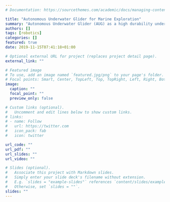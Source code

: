 ```yaml
---
# Documentation: https://sourcethemes.com/academic/docs/managing-content/

title: "Autonomous Underwater Glider for Marine Exploration"
summary: "Autonomous Underwater Glider (AUG) as a high durability underwater vehicle is typically capable of extremely long missions in the ocean by tracking the desired waypoints using guidance system. "
authors: []
tags: [robotics]
categories: []
featured: true
date: 2019-11-15T07:41:18+01:00

# Optional external URL for project (replaces project detail page).
external_link: ""

# Featured image
# To use, add an image named `featured.jpg/png` to your page's folder.
# Focal points: Smart, Center, TopLeft, Top, TopRight, Left, Right, BottomLeft, Bottom, BottomRight.
image:
  caption: ""
  focal_point: ""
  preview_only: false

# Custom links (optional).
#   Uncomment and edit lines below to show custom links.
# links:
# - name: Follow
#   url: https://twitter.com
#   icon_pack: fab
#   icon: twitter

url_code: ""
url_pdf: ""
url_slides: ""
url_video: ""

# Slides (optional).
#   Associate this project with Markdown slides.
#   Simply enter your slide deck's filename without extension.
#   E.g. `slides = "example-slides"` references `content/slides/example-slides.md`.
#   Otherwise, set `slides = ""`.
slides: ""
---
```

